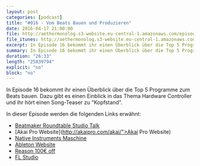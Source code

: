 ```yaml
---
layout: post
categories: [podcast]
title: "#016 - Vom Beats Bauen und Produzieren"
date: 2016-04-17 21:00:00
file: http://aethermonolog.s3-website.eu-central-1.amazonaws.com/episodes/aethermonolog-016.mp3
file_itunes: http://aethermonolog.s3-website.eu-central-1.amazonaws.com/episserodes/aethermonolog-016.m4a
excerpt: In Episode 16 bekommt ihr einen Überblick über die Top 5 Programme zum Beats bauen. Dazu gibt es einen Einblick in das Thema Hardware Controller und ihr hört einen Song-Teaser zu ”Kopfstand”.
summary: In Episode 16 bekommt ihr einen Überblick über die Top 5 Programme zum Beats bauen. Dazu gibt es einen Einblick in das Thema Hardware Controller und ihr hört einen Song-Teaser zu ”Kopfstand”. <br /><br /> Die Links zur Sendung<br/ ><a href="https://www.youtube.com/watch?v=zzFhVHppvM4">VIDEO Beatmaker Roundtable Studio Talk</a><br /> <a href="http://akaipro.com/akai/">Akai Pro Website</a><br /> <a href="https://www.native-instruments.com/de/products/maschine/">NI Maschine Website</a><br /> <a href="https://www.ableton.com/de/">Ableton Website</a><br /> <a href="https://www.propellerheads.se/">Propellerheads Website</a> <a href="https://www.image-line.com/flstudio/">FL Studio Website</a><br /> Für Kommentare und mehr Infos besuche <a href="http://aethermonolog.de">aethermonolog.de</a>
duration: "26:33"
length: "25839794"
explicit: "no"
block: "no"
---
```


In Episode 16 bekommt ihr einen Überblick über die Top 5 Programme zum Beats bauen. Dazu gibt es einen Einblick in das Thema Hardware Controller und ihr hört einen Song-Teaser zu ”Kopfstand”.

In dieser Episode werden die folgenden Links erwähnt:

* [Beatmaker Roundtable Studio Talk](https://www.youtube.com/watch?v=zzFhVHppvM4)
* [Akai Pro Website](http://akaipro.com/akai/">Akai Pro Website)
* [Native Instruments Maschine](https://www.native-instruments.com/de/products/maschine/)
* [Ableton Website](https://www.ableton.com/de/)
* [Reason 100€ off](https://www.propellerheads.se/)
* [FL Studio](https://www.image-line.com/flstudio/)
